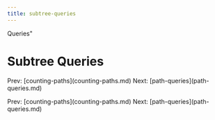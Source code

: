 ```yaml
---
title: subtree-queries
---
```


Queries\"

# Subtree Queries

Prev: \[counting-paths](counting-paths.md) Next:
\[path-queries](path-queries.md)

Prev: \[counting-paths](counting-paths.md) Next:
\[path-queries](path-queries.md)
